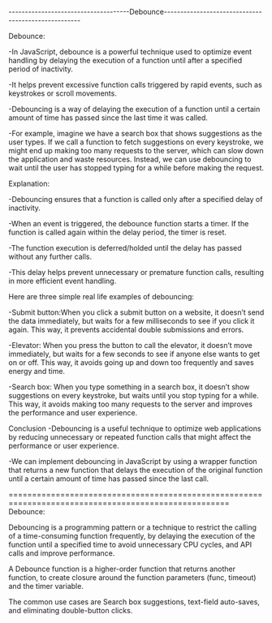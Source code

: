-------------------------------------Debounce----------------------------------------------------

Debounce:

-In JavaScript, debounce is a powerful technique used to optimize event handling by delaying the execution of a function until after a specified period of inactivity.

-It helps prevent excessive function calls triggered by rapid events, such as keystrokes or scroll movements.

-Debouncing is a way of delaying the execution of a function until a certain amount of time has passed since the last time it was called.

-For example, imagine we have a search box that shows suggestions as the user types. If we call a function to fetch suggestions on every keystroke, we might end up making too many requests to the server, which can slow down the application and waste resources. Instead, we can use debouncing to wait until the user has stopped typing for a while before making the request.

Explanation:

-Debouncing ensures that a function is called only after a specified delay of inactivity.

-When an event is triggered, the debounce function starts a timer. If the function is called again within the delay period, the timer is reset.

-The function execution is deferred/holded until the delay has passed without any further calls.

-This delay helps prevent unnecessary or premature function calls, resulting in more efficient event handling.

Here are three simple real life examples of debouncing:

-Submit button:When you click a submit button on a website, it doesn’t send the data immediately, but waits for a few milliseconds to see if you click it again. This way, it prevents accidental double submissions and errors.

-Elevator: When you press the button to call the elevator, it doesn’t move immediately, but waits for a few seconds to see if anyone else wants to get on or off. This way, it avoids going up and down too frequently and saves energy and time.

-Search box: When you type something in a search box, it doesn’t show suggestions on every keystroke, but waits until you stop typing for a while. This way, it avoids making too many requests to the server and improves the performance and user experience.

Conclusion
-Debouncing is a useful technique to optimize web applications by reducing unnecessary or repeated function calls that might affect the performance or user experience. 

-We can implement debouncing in JavaScript by using a wrapper function that returns a new function that delays the execution of the original function until a certain amount of time has passed since the last call.

=====================================================================================================
Debounce:

Debouncing is a programming pattern or a technique to restrict the calling of a time-consuming function frequently, by delaying the execution of the function until a specified time to avoid unnecessary CPU cycles, and API calls and improve performance.

A Debounce function is a higher-order function that returns another function, to create closure around the function parameters (func, timeout) and the timer variable.

The common use cases are Search box suggestions, text-field auto-saves, and eliminating double-button clicks.
